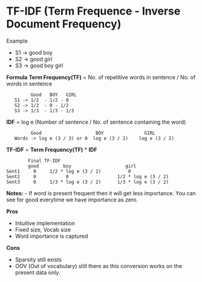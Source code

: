 # TF-IDF (Term Frequence - Inverse Document Frequency)

Example

- S1 -> good boy
- S2 -> good girl
- S3 -> good boy girl

**Formula**
**Term Frequency(TF)** = No. of repetitive words in sentence / No. of words in sentence

             Good   BOY   GIRL
       S1 -> 1/2  - 1/2 - 0
       S2 -> 1/2  - 0 - 1/2 
       S3 -> 1/3  - 1/3 - 1/3

**IDF** = log e (Number of sentence / No. of sentence containing the word)
           
             Good                    BOY               GIRL
       Words -> log e (3 / 3) or 0  log e (3 / 2)    log e (3 / 2)


**TF-IDF** = **Term Frequency(TF)**  *  **IDF**
            
            Final TF-IDF 
            good         boy                    girl
    Sent1     0     1/2 * log e (3 / 2)          0
    Sent2     0           0                  1/2 * log e (3 / 2)
    Sent3     0     1/3 * log e (3 / 2)      1/3 * log e (3 / 2)

**Notes:** - If word is present frequent then it will get less importance. You can see for good everytime we have importance as zero. 

**Pros**
- Intuitive implementation
- Fixed size, Vocab size
- Word importance is captured

**Cons**
- Sparsity still exists
- OOV (Out of vocabulary) still there as this conversion works on the present data only.